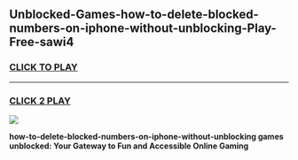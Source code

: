 
## Unblocked-Games-how-to-delete-blocked-numbers-on-iphone-without-unblocking-Play-Free-sawi4
<h3>
<a href="https://premium76.site?title=how-to-delete-blocked-numbers-on-iphone-without-unblocking&ref=23A">CLICK TO PLAY</a></h3>
<hr>

<h3>
<a href="https://premium76.site?title=how-to-delete-blocked-numbers-on-iphone-without-unblocking&ref=23A">CLICK 2 PLAY</a>
  
</h3>

<a href="https://premium76.site?title=how-to-delete-blocked-numbers-on-iphone-without-unblocking&ref=23A"><img src="https://clearcache.store/games.png"></a>


**how-to-delete-blocked-numbers-on-iphone-without-unblocking games unblocked: Your Gateway to Fun and Accessible Online Gaming**
